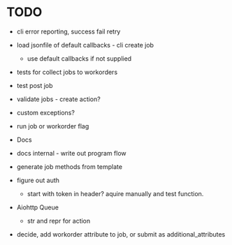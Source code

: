 # TODO

- cli error reporting, success fail retry
- load jsonfile of default callbacks - cli create job
  - use default callbacks if not supplied
- tests for collect jobs to workorders
- test post job
- validate jobs - create action?
- custom exceptions?
- run job or workorder flag
- Docs
- docs internal - write out program flow
- generate job methods from template
- figure out auth

  - start with token in header? aquire manually and test function.

- Aiohttp Queue
  - str and repr for action
- decide, add workorder attribute to job, or submit as additional_attributes
